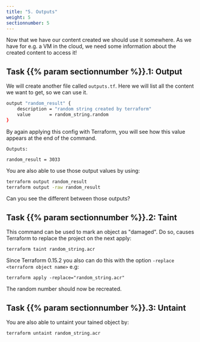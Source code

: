 ```yaml
---
title: "5. Outputs"
weight: 5
sectionnumber: 5
---
```


Now that we have our content created we should use it somewhere. As we have for e.g. a VM in the cloud, we need some information about the created content to access it!


## Task {{% param sectionnumber %}}.1: Output

We will create another file called `outputs.tf`. Here we will list all the content we want to get, so we can use it.

```bash
output "random_result" {
    description = "random string created by terraform"
    value       = random_string.random
}
```

By again applying this config with Terraform, you will see how this value appears at the end of the command.

```
Outputs:

random_result = 3033
```

You are also able to use those output values by using:

```bash
terraform output random_result
terraform output -raw random_result
```

Can you see the different between those outputs?


## Task {{% param sectionnumber %}}.2: Taint

This command can be used to mark an object as "damaged". Do so, causes Terraform to replace the project on the next apply:

```
terraform taint random_string.acr
```

Since Terraform 0.15.2 you also can do this with the option `-replace <terraform object name>` e.g:

```
terraform apply -replace="random_string.acr"
```

The random number should now be recreated.


## Task {{% param sectionnumber %}}.3: Untaint

You are also able to untaint your tained object by:

```
terraform untaint random_string.acr
```

